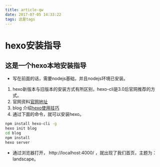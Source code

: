 ```yaml
---
title: article-qw 
date: 2017-07-05 14:33:22
tags: 这是tags
---
```

# hexo安装指导

## 这是一个hexo本地安装指导

- 写在前面的话，需要nodejs基础，并且nodejs环境已安装。

1. hexo新版本与旧版本的安装方式有所区别，hexo-cli是3.0后官网推荐的方式。
2. 官网资料[官网地址](https://hexo.io/ "")
3. blog 介绍[hexo使用技巧](http://blog.csdn.net/u011001084/article/details/51253928 "这个blog对hexo介绍的还行。")
4. 通过下面的命令，就可以安装hexo。
``` bash
npm install hexo-cli -g
hexo init blog
cd blog
npm install
hexo server
```

- 通过浏览器打开， http://localhost:4000/ ，就出现了我们首页，主题为：landscape。
